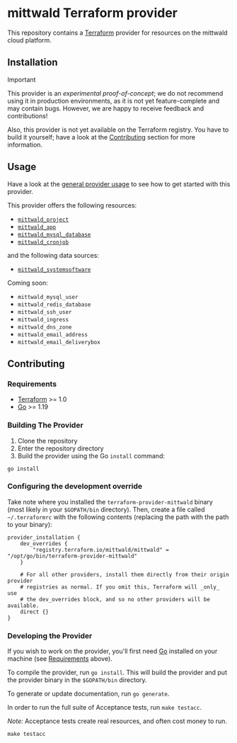# mittwald Terraform provider

This repository contains a [Terraform](https://www.terraform.io) provider for resources on the mittwald cloud platform. 

## Installation

> [!IMPORTANT]
> This provider is an *experimental proof-of-concept*; we do not recommend using it in production environments, as it is not yet feature-complete and may contain bugs. However, we are happy to receive feedback and contributions!
> 
> Also, this provider is not yet available on the Terraform registry. You have to build it yourself; have a look at the [Contributing](#contributing) section for more information.

## Usage

Have a look at the [general provider usage](./docs/index.md) to see how to get started with this provider.

This provider offers the following resources:

- [`mittwald_project`](./docs/resources/project.md)
- [`mittwald_app`](./docs/resources/app.md)
- [`mittwald_mysql_database`](./docs/resources/mysql_database.md)
- [`mittwald_cronjob`](./docs/resources/cronjob.md)

and the following data sources:

- [`mittwald_systemsoftware`](./docs/data-sources/systemsoftware.md)

Coming soon:

- `mittwald_mysql_user`
- `mittwald_redis_database`
- `mittwald_ssh_user`
- `mittwald_ingress`
- `mittwald_dns_zone`
- `mittwald_email_address`
- `mittwald_email_deliverybox`

## Contributing

### Requirements

- [Terraform](https://developer.hashicorp.com/terraform/downloads) >= 1.0
- [Go](https://golang.org/doc/install) >= 1.19

### Building The Provider

1. Clone the repository
1. Enter the repository directory
1. Build the provider using the Go `install` command:

```shell
go install
```

### Configuring the development override

Take note where you installed the `terraform-provider-mittwald` binary (most likely in your `$GOPATH/bin` directory). Then, create a file called `~/.terraformrc` with the following contents (replacing the path with the path to your binary):

```
provider_installation {
    dev_overrides {
        "registry.terraform.io/mittwald/mittwald" = "/opt/go/bin/terraform-provider-mittwald"
    }

    # For all other providers, install them directly from their origin provider
    # registries as normal. If you omit this, Terraform will _only_ use
    # the dev_overrides block, and so no other providers will be available.
    direct {}
}
```

### Developing the Provider

If you wish to work on the provider, you'll first need [Go](http://www.golang.org) installed on your machine (see [Requirements](#requirements) above).

To compile the provider, run `go install`. This will build the provider and put the provider binary in the `$GOPATH/bin` directory.

To generate or update documentation, run `go generate`.

In order to run the full suite of Acceptance tests, run `make testacc`.

*Note:* Acceptance tests create real resources, and often cost money to run.

```shell
make testacc
```
